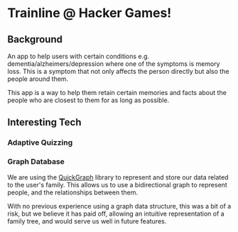# Trainline @ Hacker Games!

## Background

An app to help users with certain conditions e.g. dementia/alzheimers/depression where one of the symptoms is memory loss. This is a symptom that not only affects the person directly but also the people around them. 

This app is a way to help them retain certain memories and facts about the people who are closest to them for as long as possible.

## Interesting Tech

### Adaptive Quizzing

### Graph Database

We are using the [QuickGraph](http://quickgraph.codeplex.com/) library to represent and store our data related to the user's family. This allows us to use a bidirectional graph to represent people, and the relationships between them.

With no previous experience using a graph data structure, this was a bit of a risk, but we believe it has paid off, allowing an intuitive representation of a family tree, and would serve us well in future features.